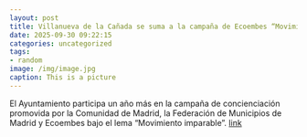 ```yaml
---
layout: post
title: Villanueva de la Cañada se suma a la campaña de Ecoembes “Movimiento imparable”
date: 2025-09-30 09:22:15
categories: uncategorized
tags:
- random
image: /img/image.jpg
caption: This is a picture
---
```

El Ayuntamiento participa un año más en la campaña de concienciación promovida por la Comunidad de Madrid, la Federación de Municipios de Madrid y Ecoembes bajo el lema “Movimiento imparable”.    [link](https://www.ayto-villacanada.es/noticias/villanueva-de-la-canada-se-suma-a-la-campana-de-ecoembes-movimiento-imparable/)
